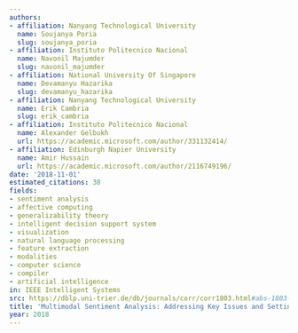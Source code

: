 ```yaml
---
authors:
- affiliation: Nanyang Technological University
  name: Soujanya Poria
  slug: soujanya_poria
- affiliation: Instituto Politecnico Nacional
  name: Navonil Majumder
  slug: navonil_majumder
- affiliation: National University Of Singapore
  name: Devamanyu Hazarika
  slug: devamanyu_hazarika
- affiliation: Nanyang Technological University
  name: Erik Cambria
  slug: erik_cambria
- affiliation: Instituto Politecnico Nacional
  name: Alexander Gelbukh
  url: https://academic.microsoft.com/author/331132414/
- affiliation: Edinburgh Napier University
  name: Amir Hussain
  url: https://academic.microsoft.com/author/2116749196/
date: '2018-11-01'
estimated_citations: 38
fields:
- sentiment analysis
- affective computing
- generalizability theory
- intelligent decision support system
- visualization
- natural language processing
- feature extraction
- modalities
- computer science
- compiler
- artificial intelligence
in: IEEE Intelligent Systems
src: https://dblp.uni-trier.de/db/journals/corr/corr1803.html#abs-1803-07427
title: 'Multimodal Sentiment Analysis: Addressing Key Issues and Setting Up the Baselines'
year: 2018
---
```

